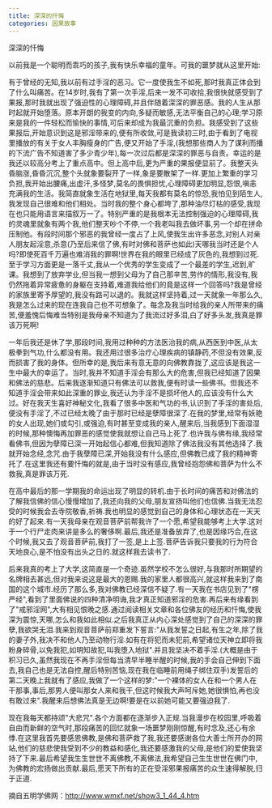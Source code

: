 ```yaml
---
title: 深深的忏悔
categories: 因果故事
---
```


深深的忏悔

以前我是一个聪明而乖巧的孩子,我有快乐幸福的童年。可我的噩梦就从这里开始:

有于曾经的无知,我以前有过手淫的恶习。它一度使我生不如死,那时我真正体会到了什么叫痛苦。在14岁时,我有了第一次手淫,后来一发不可收拾,我很快就感受到了果报,那时我就出现了强迫性的心理障碍,并且伴随着深深的罪恶感。我的人生从那时起就开始堕落。原本开朗的我变的内向,多疑而敏感,无法平衡自己的心理;学习原来是我的一件轻松而愉快的事情,可后来却成为我最沉重的负担。我感受到了这些果报后,开始意识到这是邪淫带来的,便有所收敛,可是我读初三时,由于看到了电视里播放的有关于女人丰胸瘦身的广告,便又开始了手淫,(我想那些商人为了谋利而播的下流广告不知道害了多少青少年),每一次过后都是深深的罪恶与自责。幸运的是我还以较高分考上了重点高中。但上高中后,更为严重的果报便显前了。我整天头昏脑涨,昏昏沉沉,整个头就象要裂开了一样,象是要散架了一样.更加上繁重的学习负担,我开始出腰痛,出虚汗,多怪梦,莫名的畏惧担忧,心理障碍更加明显,怨恨,嗔恚充满我的生活。我简直就象生活在地狱里,每天我都有莫名的惊恐,我怕见到陌生人,我发现自己很难和他们相处。当时我的整个身心都垮了,那种油尽灯枯的感受,我现在也只能用语言来描叙万一了。特别严重的是我根本无法控制强迫的心理障碍,我的灵魂里就象有两个我,他们整天吵个不停,一个我老叫我去做坏事,另一个却在拼命压制他。有段时间那个邪恶的我曾经一度占了上风,使我生出许多恶念,对别人对亲人朋友起淫意,杀意(乃至后来信了佛,有时对佛和菩萨也如此)天哪我当时还是个人吗?即使死百千万遍也难消我的罪啊!世界在我的眼里已经成了灰色的,我想到过死.至于学习方面更是一落千丈,我从一个优秀的学生变成了一个最差的学生,迟到,旷课。我想到了放弃学业,但当我一想到父母为了自己那辛苦,劳作的情形,我没有,我仍然拖着异常疲惫的身躯在支持着,难道我给他们的竟是这样一个回答吗?我是曾经的家族里寄予厚望的,我没有路可以退的。我就这样坚持着,过一天就象一年那么久,我是怎么过来的现在连我自己也不可想象了。每念及我当时给我的亲人所带来的痛苦,便羞愧后悔难当特别是我母亲不知道为了我流过好多泪,白了好多头发,我真是罪该万死啊!

一年后我还是休了学,那段时间,我用过种种的方法医治我的病,从西医到中医,从太极拳到气功,什么都没有用。我还用过很多治疗心理疾病的镇静药,不但没有效果,反而损害了我的身体。但所幸的是,我后来有意无意的向佛教靠拢了,这应该是我这一生中最大的幸运了。当时,我并不知道手淫会有那么大的危害,但我已经知道了因果和佛法的慈悲。后来我逐渐知道只有佛法可以救我,便有时读一些佛书。但我还不知道手淫会带来如此深重的罪业,我还认为手淫不是损坏他人的,应该没有什么大过。好在我天生喜好神秘文化,我看了很多中医和气功的书,认识到了手淫的害处后,便没有手淫了,不过已经太晚了由于那时已经是孽障很深了.在我的梦里,经常有妖艳的女人出现,她们或勾引,或强迫,有时甚至变成我的亲人,醒来后,当我感到下面湿湿的时候,那种懊悔再加罪恶的感觉使我就想让自己马上死了.也许我与佛有缘,我经常看佛书,但因为孽障已深一开始起信心都难,但我知道除了佛法我没有其他选择了.我就开始念经,念咒.由于我孽障已深,开始我没有什么感应,但佛教已成了我的精神寄托了.在这里我还有要忏悔的就是,由于当时没有感应,我曾经抱怨佛和菩萨为什么不救我,真是罪该万死.

在高中最后的那一学期我的命运出现了明显的转机.由于长时间的痛苦和对佛法的了解我信佛的信心慢慢增加了,我还向我的父母,朋友宣扬叫他们也信佛.当我无法忍受的时候我会去寺院敬香,祈祷.我也明显的感觉到自己的身体和心理状态在一天天的好了起来.有一天我母亲在观音菩萨前帮我许了一个愿,希望我能够考上大学.这对于一个行尸走肉来讲是多么的奢侈啊.最后,我还是准备放弃了,也是因缘巧合,在这个时候,我又去了观音菩萨前,我打了一签,是上上签.菩萨告诉我只要我的行为符合天地良心,是不怕没有出头之日的.就这样我去读书了.

后来我真的考上了大学,这简直是一个奇迹.虽然学校不怎么很好,与我那时所期望的名牌相去甚远,但对我来说这是最大的恩赐.我的家里人都很高兴,就这样我来到了南国的这个城市.经历了那么多,我对佛教已经深信不疑了.有一天我在书店见到了"楞严经",看到了里面佛说的四种清净明诲,我才真正知道邪淫的危害.再后来有缘看到了"戒邪淫网",大有相见恨晚之感.通过阅读相关文章和各位佛友的经历和忏悔,使我深为震惊,天哪,怎么和我如此相似.之后我真正从内心深处感觉到了自己的深深的罪孽,我欲哭无泪.我来到观音菩萨前郑重发下誓言:"从我发誓之日起,有生之年,除了我的妻子外,我决不和他人乃至动物行淫.如有在将犯而未犯前,希望诸位天神立即将我粉身碎骨,以免我犯,如明知故犯,叫我堕入地狱".并且我坚决不着手淫.(大概是由于积习已久,虽然我现在不再手淫但每当清早半睡半醒的时候,我的手会自己伸到下面去,我自己也是无法自控,醒后特别苦恼,现在我在临睡前用绳子绑住双手)发誓后的第二天晚上我就有了感应,我做了一个这样的梦:"一个裸体的女人在和一个男人在干那事,事后,那男人便叫那女人来和我干,但这时候我大声呵斥她,她很惧怕,再也没有敢过来".我醒来后想佛法真是无边啊!要是在以前她可能又要强迫我了.

现在我每天都持颂"大悲咒".各个方面都在逐渐步入正规.当我漫步在校园里,呼吸着自由而新鲜的空气时,那段痛苦的回忆就象一场噩梦刚刚惊醒,有时念及,还心有余悸.在这里我首先要感恩佛教,是佛和菩萨救了我,我还要感谢各位大善士所开办的网站,他们的慈悲使我受到不少的教益和感化,我还要感激我的父母,是他们的爱使我坚持了下来.最后希望我生生世世不离佛教,不离佛法,我希望自己生生世世在佛门中,为佛教的宏扬做出贡献.最后,愿天下所有的正在受淫邪果报痛苦的众生速得解脱,归于正道.


摘自五明学佛网：http://www.wmxf.net/show3_1_44_4.htm